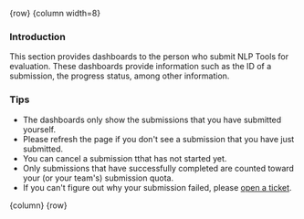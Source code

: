 <!-- markdownlint-disable-next-line first-line-h1 -->
{row}
{column width=8}

### Introduction

This section provides dashboards to the person who submit NLP Tools for evaluation. These dashboards provide information such as the ID of a submission, the progress status, among other information.

### Tips

- The dashboards only show the submissions that you have submitted yourself.
- Please refresh the page if you don't see a submission that you have just submitted.
- You can cancel a submission tthat has not started yet.
- Only submissions that have successfully completed are counted toward your (or your team's) submission quota.
- If you can't figure out why your submission failed, please [open a ticket].

{column}
{row}

<!-- Links -->

[open a ticket]: https://www.synapse.org/#!Synapse:syn22277123/discussion/threadId=7774
